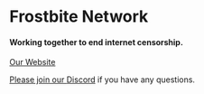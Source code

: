 <head>
<h1>Frostbite Network
</h1>
<body>
<h4>Working together to end internet censorship.</h4>
<a href="https://frostbitex.up.railway.app/">Our Website
<p>Please join our <a href="https://discord.gg/WzQZj3bm">Discord</a> if you have any questions.</p>
</body>
</head>
